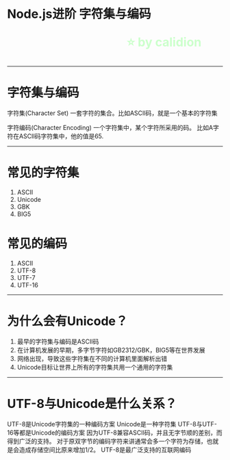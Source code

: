 <!--
$theme: gaia
template: gaia
-->


Node.js进阶
字符集与编码<p style="text-align:right;font-size:28px;margin-right:50px;color:#cFc;">:star: by calidion</p>
===

---
字符集与编码
===
字符集(Character Set)
一套字符的集合。比如ASCII码，就是一个基本的字符集

字符编码(Character Encoding)
一个字符集中，某个字符所采用的码。
比如A字符在ASCII码字符集中，他的值是65.

---

常见的字符集
===
1. ASCII
2. Unicode
3. GBK
4. BIG5

常见的编码
===
1. ASCII
2. UTF-8
3. UTF-7
4. UTF-16

---
为什么会有Unicode？
===
1. 最早的字符集与编码是ASCII码
2. 在计算机发展的早期，多字节字符如GB2312/GBK，BIG5等在世界发展
3. 网络出现，导致这些字符集在不同的计算机里面解析出错
4. Unicode目标让世界上所有的字符集共用一个通用的字符集

---
UTF-8与Unicode是什么关系？
===
UTF-8是Unicode字符集的一种编码方案
Unicode是一种字符集
UTF-8与UTF-16等都是Unicode的编码方案
因为UTF-8兼容ASCII码，并且无字节顺的差别，而得到广泛的支持。
对于原双字节的编码字符来讲通常会多一个字符为存储，也就是会造成存储空间比原来增加1/2。
UTF-8是最广泛支持的互联网编码

